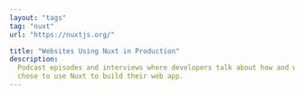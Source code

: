 ```yaml
---
layout: "tags"
tag: "nuxt"
url: "https://nuxtjs.org/"

title: "Websites Using Nuxt in Production"
description:
  Podcast episodes and interviews where developers talk about how and why they
  chose to use Nuxt to build their web app.
---
```

